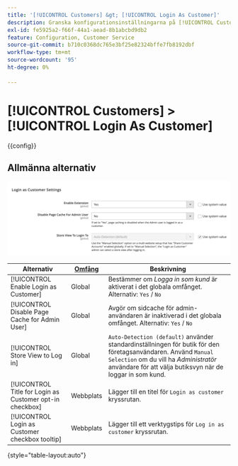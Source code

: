 ```yaml
---
title: '[!UICONTROL Customers] &gt; [!UICONTROL Login As Customer]'
description: Granska konfigurationsinställningarna på [!UICONTROL Customers] &gt; [!UICONTROL Login As Customer] sidan för Commerce Admin.
exl-id: fe5925a2-f66f-44a1-aead-8b1abcbd9db2
feature: Configuration, Customer Service
source-git-commit: b710c0368dc765e3bf25e82324bffe7fb8192dbf
workflow-type: tm+mt
source-wordcount: '95'
ht-degree: 0%

---
```


# [!UICONTROL Customers] > [!UICONTROL Login As Customer]

{{config}}

## Allmänna alternativ

![Logga in som kund - allmänna alternativ](./assets/login-as-customer.png)<!-- zoom -->

<!-- [Login As Customer - General Options](https://docs.magento.com/user-guide/customers/login-as-customer.html#enable-the-feature) -->

| Alternativ | [Omfång](../../getting-started/websites-stores-views.md#scope-settings) | Beskrivning |
|-- | -- | -- |
| [!UICONTROL Enable Login as Customer] | Global | Bestämmer om _Logga in som kund_ är aktiverat i det globala omfånget. Alternativ: `Yes` / `No` |
| [!UICONTROL Disable Page Cache for Admin User] | Global | Avgör om sidcache för admin-användaren är inaktiverad i det globala omfånget. Alternativ: `Yes` / `No` |
| [!UICONTROL Store View to Log in] | Global | `Auto-Detection (default)` använder standardinställningen för butik för den företagsanvändaren. Använd `Manual Selection` om du vill ha _Administratör_ användare för att välja butiksvyn när de loggar in som kund. |
| [!UICONTROL Title for Login as Customer opt-in checkbox] | Webbplats | Lägger till en titel för `Login as customer` kryssrutan. |
| [!UICONTROL Login as Customer checkbox tooltip] | Webbplats | Lägger till ett verktygstips för `Log in as customer` kryssrutan. |

{style="table-layout:auto"}
